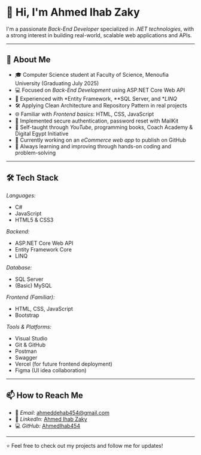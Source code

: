 # 👋 Hi, I'm Ahmed Ihab Zaky

I'm a passionate *Back-End Developer* specialized in *.NET technologies*, with a strong interest in building real-world, scalable web applications and APIs.

---

## 🚀 About Me

- 🎓 Computer Science student at Faculty of Science, Menoufia University (Graduating July 2025)  
- 💻 Focused on *Back-End Development* using ASP.NET Core Web API  
- 🧰 Experienced with *Entity Framework, **SQL Server, and **LINQ*  
- 🛠 Applying Clean Architecture and Repository Pattern in real projects  
- 🌐 Familiar with *Frontend basics*: HTML, CSS, JavaScript  
- 📧 Implemented secure authentication, password reset with MailKit  
- 🧠 Self-taught through *YouTube*, programming books, Coach Academy & Digital Egypt Initiative  
- 🛒 Currently working on an *eCommerce web app* to publish on GitHub  
- 🧠 Always learning and improving through hands-on coding and problem-solving

---

## 🛠 Tech Stack

*Languages:*  
- C#  
- JavaScript  
- HTML5 & CSS3

*Backend:*  
- ASP.NET Core Web API  
- Entity Framework Core  
- LINQ

*Database:*  
- SQL Server  
- (Basic) MySQL

*Frontend (Familiar):*  
- HTML, CSS, JavaScript  
- Bootstrap

*Tools & Platforms:*  
- Visual Studio  
- Git & GitHub  
- Postman  
- Swagger  
- Vercel (for future frontend deployment)  
- Figma (UI idea collaboration)  

---

## 📫 How to Reach Me

- 📧 *Email:* ahmeddehab454@gmail.com  
- 💼 *LinkedIn:* [Ahmed Ihab Zaky](https://www.linkedin.com/in/ahmed-ihab-b618ba265)  
- 💻 *GitHub:* [AhmedIhab454](https://github.com/AhmedIhab454)

---

⭐ Feel free to check out my projects and follow me for updates!

<!--
**AhmedIhab454/AhmedIhab454** is a ✨ _special_ ✨ repository because its `README.md` (this file) appears on your GitHub profile.

Here are some ideas to get you started:

- 🔭 I’m currently working on ...
- 🌱 I’m currently learning ...
- 👯 I’m looking to collaborate on ...
- 🤔 I’m looking for help with ...
- 💬 Ask me about ...
- 📫 How to reach me: ...
- 😄 Pronouns: ...
- ⚡ Fun fact: ...
-->
